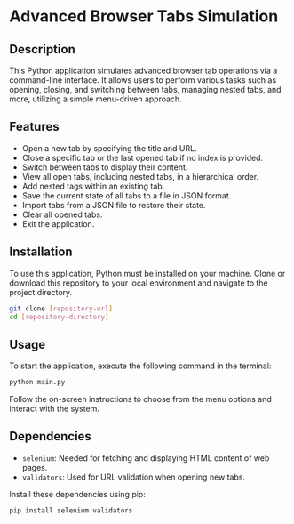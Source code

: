 
# Advanced Browser Tabs Simulation

## Description
This Python application simulates advanced browser tab operations via a command-line interface. It allows users to perform various tasks such as opening, closing, and switching between tabs, managing nested tabs, and more, utilizing a simple menu-driven approach.

## Features
- Open a new tab by specifying the title and URL.
- Close a specific tab or the last opened tab if no index is provided.
- Switch between tabs to display their content.
- View all open tabs, including nested tabs, in a hierarchical order.
- Add nested tags within an existing tab.
- Save the current state of all tabs to a file in JSON format.
- Import tabs from a JSON file to restore their state.
- Clear all opened tabs.
- Exit the application.

## Installation
To use this application, Python must be installed on your machine. Clone or download this repository to your local environment and navigate to the project directory.

```bash
git clone [repository-url]
cd [repository-directory]
```

## Usage
To start the application, execute the following command in the terminal:

```bash
python main.py
```

Follow the on-screen instructions to choose from the menu options and interact with the system.

## Dependencies
- `selenium`: Needed for fetching and displaying HTML content of web pages.
- `validators`: Used for URL validation when opening new tabs.

Install these dependencies using pip:

```bash
pip install selenium validators
```


